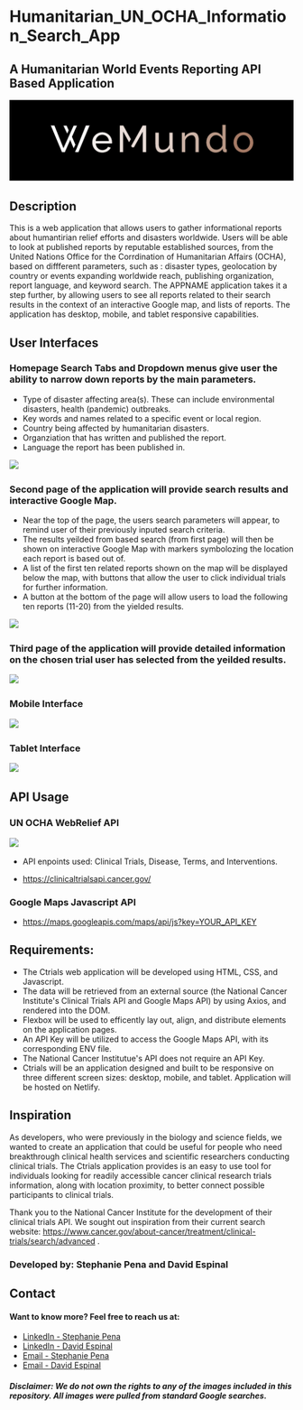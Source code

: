 # Humanitarian_UN_OCHA_Information_Search_App

## A Humanitarian World Events Reporting API Based Application

![](./WeMundoBanner.png)

## Description

This is a web application that allows users to gather informational reports about humantirian relief efforts and disasters worldwide. Users will be able to look at published reports by reputable established sources, from the United Nations Office for the Corrdination of Humanitarian Affairs (OCHA), based on diffferent parameters, such as : disaster types, geolocation by country or events expanding worldwide reach, publishing organization, report language, and keyword search. The APPNAME application takes it a step further, by allowing users to see all reports related to their search results in the context of an interactive Google map, and lists of reports. The application has desktop, mobile, and tablet responsive capabilities.

## User Interfaces

### Homepage Search Tabs and Dropdown menus give user the ability to narrow down reports by the main parameters.

- Type of disaster affecting area(s). These can include environmental disasters, health (pandemic) outbreaks.
- Key words and names related to a specific event or local region.
- Country being affected by humanitarian disasters.
- Organziation that has written and published the report.
- Language the report has been published in.

![](./WeMundo_App_Desktop_Pg_1_WireFrame.png)

### Second page of the application will provide search results and interactive Google Map.

- Near the top of the page, the users search parameters will appear, to remind user of their previously inputed search criteria.
- The results yeilded from based search (from first page) will then be shown on interactive Google Map with markers symbolozing the location each report is based out of.
- A list of the first ten related reports shown on the map will be displayed below the map, with buttons that allow the user to click individual trials for further information.
- A button at the bottom of the page will allow users to load the following ten reports (11-20) from the yielded results.

![](./cancer_app_Desktop_page_2.png)

### Third page of the application will provide detailed information on the chosen trial user has selected from the yeilded results.

![](./cancer_app_Desktop_page_3.png)

### Mobile Interface

![](./cancer_app_iPhone8_mobile_correct.png)

### Tablet Interface

![](./cancer_app_tablet_correct.png)

## API Usage

### UN OCHA WebRelief API

![](./NCI_API.png)

- API enpoints used: Clinical Trials, Disease, Terms, and Interventions.

- https://clinicaltrialsapi.cancer.gov/

### Google Maps Javascript API

- https://maps.googleapis.com/maps/api/js?key=YOUR_API_KEY

## Requirements:

- The Ctrials web application will be developed using HTML, CSS, and Javascript.
- The data will be retrieved from an external source (the National Cancer Institute's Clinical Trials API and Google Maps API) by using Axios, and rendered into the DOM.
- Flexbox will be used to efficently lay out, align, and distribute elements on the application pages.
- An API Key will be utilized to access the Google Maps API, with its corresponding ENV file.
- The National Cancer Institutue's API does not require an API Key.
- Ctrials will be an application designed and built to be responsive on three different screen sizes: desktop, mobile, and tablet. Application will be hosted on Netlify.

## Inspiration

As developers, who were previously in the biology and science fields, we wanted to create an application that could be useful for people who need breakthrough clinical health services and scientific researchers conducting clinical trials. The Ctrials application provides is an easy to use tool for individuals looking for readily accessible cancer clinical research trials information, along with location proximity, to better connect possible participants to clinical trials.

Thank you to the National Cancer Institute for the development of their clinical trials API. We sought out inspiration from their current search website: https://www.cancer.gov/about-cancer/treatment/clinical-trials/search/advanced .

### Developed by: Stephanie Pena and David Espinal

## Contact

#### Want to know more? Feel free to reach us at:

- [LinkedIn - Stephanie Pena](https://www.linkedin.com/in/stephanie-a-pe%C3%B1a-1132bb16a/)
- [LinkedIn - David Espinal](https://www.linkedin.com/in/david-espinal-28b91a1b7/)
- [Email - Stephanie Pena](mailto:stephp23@gmail.com)
- [Email - David Espinal](despinal0425@gmail.com)

##### Disclaimer: We do not own the rights to any of the images included in this repository. All images were pulled from standard Google searches.
